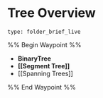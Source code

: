 # Tree Overview
 
```ccard
type: folder_brief_live
```
 

%% Begin Waypoint %%
- **BinaryTree**
- **[[Segment Tree]]**
- [[Spanning Trees]]

%% End Waypoint %%